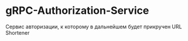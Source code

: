 # gRPC-Authorization-Service
Сервис авторизации, к которому в дальнейшем будет прикручен URL Shortener